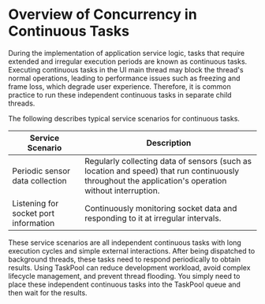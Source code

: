 # Overview of Concurrency in Continuous Tasks

During the implementation of application service logic, tasks that require extended and irregular execution periods are known as continuous tasks. Executing continuous tasks in the UI main thread may block the thread's normal operations, leading to performance issues such as freezing and frame loss, which degrade user experience. Therefore, it is common practice to run these independent continuous tasks in separate child threads.

The following describes typical service scenarios for continuous tasks.


| Service Scenario| Description| 
| -------- | -------- |
| Periodic sensor data collection| Regularly collecting data of sensors (such as location and speed) that run continuously throughout the application's operation without interruption.| 
| Listening for socket port information| Continuously monitoring socket data and responding to it at irregular intervals.| 

These service scenarios are all independent continuous tasks with long execution cycles and simple external interactions. After being dispatched to background threads, these tasks need to respond periodically to obtain results. Using TaskPool can reduce development workload, avoid complex lifecycle management, and prevent thread flooding. You simply need to place these independent continuous tasks into the TaskPool queue and then wait for the results.
